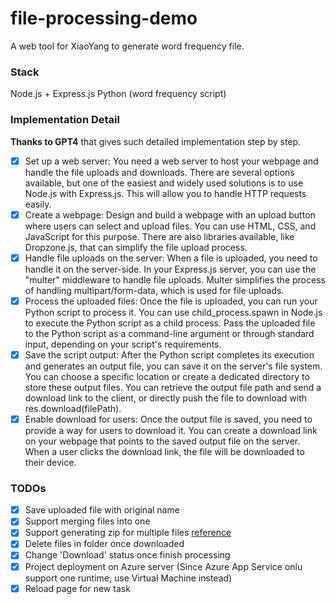 # file-processing-demo
A web tool for XiaoYang to generate word frequency file.

### Stack
Node.js + Express.js
Python (word frequency script)

### Implementation Detail

**Thanks to GPT4** that gives such detailed implementation step by step.

- [x] Set up a web server: You need a web server to host your webpage and handle the file uploads and downloads. There are several options available, but one of the easiest and widely used solutions is to use Node.js with Express.js. This will allow you to handle HTTP requests easily.
- [x] Create a webpage: Design and build a webpage with an upload button where users can select and upload files. You can use HTML, CSS, and JavaScript for this purpose. There are also libraries available, like Dropzone.js, that can simplify the file upload process.
- [x] Handle file uploads on the server: When a file is uploaded, you need to handle it on the server-side. In your Express.js server, you can use the "multer" middleware to handle file uploads. Multer simplifies the process of handling multipart/form-data, which is used for file uploads.
- [x] Process the uploaded files: Once the file is uploaded, you can run your Python script to process it. You can use child_process.spawn in Node.js to execute the Python script as a child process. Pass the uploaded file to the Python script as a command-line argument or through standard input, depending on your script's requirements.
- [x] Save the script output: After the Python script completes its execution and generates an output file, you can save it on the server's file system. You can choose a specific location or create a dedicated directory to store these output files. You can retrieve the output file path and send a download link to the client, or directly push the file to download with res.download(filePath). 
- [x] Enable download for users: Once the output file is saved, you need to provide a way for users to download it. You can create a download link on your webpage that points to the saved output file on the server. When a user clicks the download link, the file will be downloaded to their device.

### TODOs
- [x] Save uploaded file with original name
- [x] Support merging files into one
- [x] Support generating zip for multiple files [reference](https://www.geeksforgeeks.org/how-to-download-a-file-using-express-js/)
- [x] Delete files in folder once downloaded
- [x] Change 'Download' status once finish processing
- [x] Project deployment on Azure server (Since Azure App Service onlu support one runtime, use Virtual Machine instead)
- [x] Reload page for new task